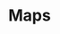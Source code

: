 ---
title: Maps
crosslinks:
- MapPorn
- xkcd
- oldmaps
- Asean
- gis
- whatisthisthing
- vexillology
- PictureGame
- australia
- london
- thewestwing
- europe
- thenetherlands
- Cartogram
---